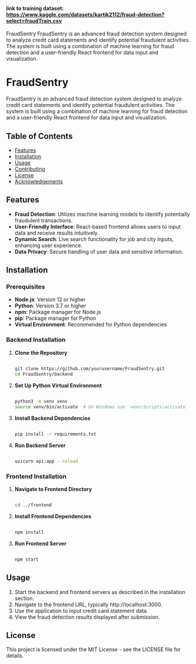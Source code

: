 #### link to training dataset: https://www.kaggle.com/datasets/kartik2112/fraud-detection?select=fraudTrain.csv

FraudSentry
FraudSentry is an advanced fraud detection system designed to analyze credit card statements and identify potential fraudulent activities. The system is built using a combination of machine learning for fraud detection and a user-friendly React frontend for data input and visualization.

# FraudSentry

FraudSentry is an advanced fraud detection system designed to analyze credit card statements and identify potential fraudulent activities. The system is built using a combination of machine learning for fraud detection and a user-friendly React frontend for data input and visualization.

## Table of Contents

- [Features](#features)
- [Installation](#installation)
- [Usage](#usage)
- [Contributing](#contributing)
- [License](#license)
- [Acknowledgements](#acknowledgements)

## Features

- **Fraud Detection**: Utilizes machine learning models to identify potentially fraudulent transactions.
- **User-Friendly Interface**: React-based frontend allows users to input data and receive results intuitively.
- **Dynamic Search**: Live search functionality for job and city inputs, enhancing user experience.
- **Data Privacy**: Secure handling of user data and sensitive information.

## Installation

### Prerequisites

- **Node.js**: Version 12 or higher
- **Python**: Version 3.7 or higher
- **npm**: Package manager for Node.js
- **pip**: Package manager for Python
- **Virtual Environment**: Recommended for Python dependencies

### Backend Installation

1. **Clone the Repository**
   ```bash
   
   git clone https://github.com/yourusername/FraudSentry.git
   cd FraudSentry/backend

2. **Set Up Python Virtual Environment**
   ```bash
  
   python3 -m venv venv
   source venv/bin/activate  # On Windows use `venv\Scripts\activate`

3. **Install Backend Dependencies**
   ```bash

   pip install -r requirements.txt

4. **Run Backend Server**
   ```bash

   uvicorn api:app --reload

### Frontend Installation

1. **Navigate to Frontend Directory**
   ```bash

   cd ../frontend

2. **Install Frontend Dependencies**
   ```bash

   npm install

3. **Run Frontend Server**
   ```bash

   npm start

## Usage

1. Start the backend and frontend servers as described in the installation section.
2. Navigate to the frontend URL, typically http://localhost:3000.
3. Use the application to input credit card statement data.
4. View the fraud detection results displayed after submission.

## License

This project is licensed under the MIT License - see the LICENSE file for details.



  
   
